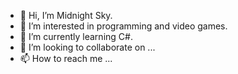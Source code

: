 - 👋 Hi, I’m Midnight Sky.
- 👀 I’m interested in programming and video games.
- 🌱 I’m currently learning C#.
- 💞️ I’m looking to collaborate on ...
- 📫 How to reach me ...

<!---
IntrovertGenius42/IntrovertGenius42 is a ✨ special ✨ repository because its `README.md` (this file) appears on your GitHub profile.
You can click the Preview link to take a look at your changes.
--->
